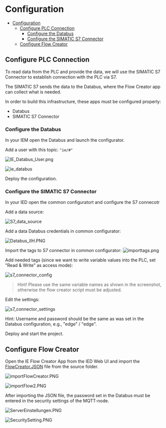 # Configuration

- [Configuration](#configuration)
  - [Configure PLC Connection](#configure-plc-connection)
    - [Configure the Databus](#configure-the-databus)
    - [Configure the SIMATIC S7 Connector](#configure-the-simatic-s7-connector)
  - [Configure Flow Creator](#configure-flow-creator)

## Configure PLC Connection

To read data from the PLC and provide the data, we will use the SIMATIC S7 Connector to establish connection with the PLC via S7.

The SIMATIC S7 sends the data to the Databus, where the Flow Creator app can collect what is needed.

In order to build this infrastructure, these apps must be configured properly:

- Databus
- SIMATIC S7 Connector

### Configure the Databus

In your IEM open the Databus and launch the configurator.

Add a user with this topic:
`"ie/#"`

![IE_Databus_User.png](graphics/IE_Databus_User.png)

![ie_databus](graphics/IE_Databus.png)

Deploy the configuration.

### Configure the SIMATIC S7 Connector

In your IED open the common configuratort and configure the S7 connecotr 

Add a data source:

![S7_data_source](graphics/S7_data_source.png)

Add a data Databus credentials in common configurator:

![Databus_IIH.PNG](graphics/Databus_IIH.PNG)

Import the tags to S7 connector in common configurator:
![importtags.png](graphics/importtags.png)

Add needed tags (since we want to write variable values into the PLC, set "Read & Write" as access mode): 

![s7_connector_config](graphics/S7_Connector_Configuration.PNG)

>Hint! Please use the same variable names as shown in the screenshot, otherwise the flow creator script must be adjusted.

Edit the settings:

![s7_connector_settings](graphics/S7_Connector_Settings.png)

Hint: Username and password should be the same as was set in the Databus configuration, e.g., "edge" / "edge".

Deploy and start the project.

## Configure Flow Creator

Open the IE Flow Creator App from the IED Web UI and import the [FlowCreator.JSON](../src/FlowCreator.json) file from the source folder.

![importFlowCreator.PNG](graphics/importFlowCreator.PNG)

![importFlow2.PNG](graphics/importFlow2.PNG)

After importing the JSON file, the password set in the Databus must be entered in the security settings of the MQTT-node.

![ServerEinstellungen.PNG](graphics/Server_einstellungen.PNG)

![SecuritySetting.PNG](graphics/SecuritySetting.PNG)




